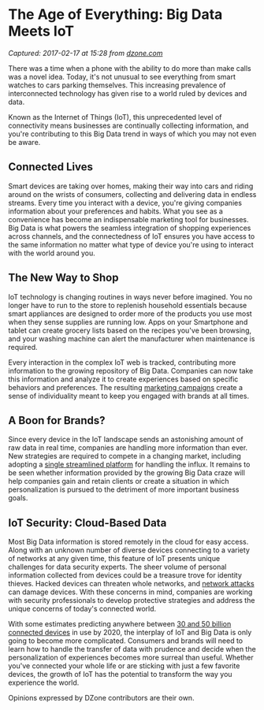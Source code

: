 # The Age of Everything: Big Data Meets IoT

_Captured: 2017-02-17 at 15:28 from [dzone.com](https://dzone.com/articles/the-age-of-everything-big-data-meets-iot?oid=twitter&utm_content=buffer813ab&utm_medium=social&utm_source=twitter.com&utm_campaign=buffer)_

There was a time when a phone with the ability to do more than make calls was a novel idea. Today, it's not unusual to see everything from smart watches to cars parking themselves. This increasing prevalence of interconnected technology has given rise to a world ruled by devices and data.

Known as the Internet of Things (IoT), this unprecedented level of connectivity means businesses are continually collecting information, and you're contributing to this Big Data trend in ways of which you may not even be aware.

## **Connected Lives**

Smart devices are taking over homes, making their way into cars and riding around on the wrists of consumers, collecting and delivering data in endless streams. Every time you interact with a device, you're giving companies information about your preferences and habits. What you see as a convenience has become an indispensable marketing tool for businesses. Big Data is what powers the seamless integration of shopping experiences across channels, and the connectedness of IoT ensures you have access to the same information no matter what type of device you're using to interact with the world around you.

## **The New Way to Shop**

IoT technology is changing routines in ways never before imagined. You no longer have to run to the store to replenish household essentials because smart appliances are designed to order more of the products you use most when they sense supplies are running low. Apps on your Smartphone and tablet can create grocery lists based on the recipes you've been browsing, and your washing machine can alert the manufacturer when maintenance is required.

Every interaction in the complex IoT web is tracked, contributing more information to the growing repository of Big Data. Companies can now take this information and analyze it to create experiences based on specific behaviors and preferences. The resulting [marketing campaigns](https://vibbi.com/) create a sense of individuality meant to keep you engaged with brands at all times.

## **A Boon for Brands?**

Since every device in the IoT landscape sends an astonishing amount of raw data in real time, companies are handling more information than ever. New strategies are required to compete in a changing market, including adopting a [single streamlined platform](http://www.livemint.com/Opinion/d9PuuDrYa52oZGctQd4x7I/Internet-of-Things--Analytics--Opportunities.html) for handling the influx. It remains to be seen whether information provided by the growing Big Data craze will help companies gain and retain clients or create a situation in which personalization is pursued to the detriment of more important business goals.

## **IoT Security: Cloud-Based Data**

Most Big Data information is stored remotely in the cloud for easy access. Along with an unknown number of diverse devices connecting to a variety of networks at any given time, this feature of IoT presents unique challenges for data security experts. The sheer volume of personal information collected from devices could be a treasure trove for identity thieves. Hacked devices can threaten whole networks, and [network attacks](http://data-informed.com/the-impact-of-internet-of-things-on-big-data/) can damage devices. With these concerns in mind, companies are working with security professionals to develop protective strategies and address the unique concerns of today's connected world.

With some estimates predicting anywhere between [30 and 50 billion connected devices](http://www.digitalistmag.com/iot/2016/07/06/big-data-internet-of-things-change-rules-for-retailers-and-consumers-04302656) in use by 2020, the interplay of IoT and Big Data is only going to become more complicated. Consumers and brands will need to learn how to handle the transfer of data with prudence and decide when the personalization of experiences becomes more surreal than useful. Whether you've connected your whole life or are sticking with just a few favorite devices, the growth of IoT has the potential to transform the way you experience the world.

Opinions expressed by DZone contributors are their own.
